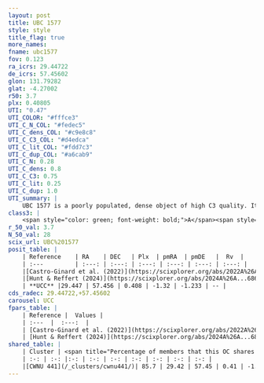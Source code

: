 ```yaml
---
layout: post
title: UBC 1577
style: style
title_flag: true
more_names: 
fname: ubc1577
fov: 0.123
ra_icrs: 29.44722
de_icrs: 57.45602
glon: 131.79282
glat: -4.27002
r50: 3.7
plx: 0.40805
UTI: "0.47"
UTI_COLOR: "#fffce3"
UTI_C_N_COL: "#fedec5"
UTI_C_dens_COL: "#c9e8c8"
UTI_C_C3_COL: "#d4edca"
UTI_C_lit_COL: "#fdd7c3"
UTI_C_dup_COL: "#a6cab9"
UTI_C_N: 0.28
UTI_C_dens: 0.8
UTI_C_C3: 0.75
UTI_C_lit: 0.25
UTI_C_dup: 1.0
UTI_summary: |
    UBC 1577 is a poorly populated, dense object of high C3 quality. It was recently reported in the literature. This object shares a large percentage of members with a later reported entry.
class3: |
    <span style="color: green; font-weight: bold;">A</span><span style="color: #FFC300; font-weight: bold;">B</span>
r_50_val: 3.7
N_50_val: 28
scix_url: UBC%201577
posit_table: |
    | Reference    | RA    | DEC   | Plx  | pmRA  | pmDE   |  Rv  |
    | :---         | :---: | :---: | :---: | :---: | :---: | :---: |
    |[Castro-Ginard et al. (2022)](https://scixplorer.org/abs/2022A%26A...661A.118C) | 29.48 | 57.45 | 0.41 | -1.32 | -1.24 | -- |
    |[Hunt & Reffert (2024)](https://scixplorer.org/abs/2024A%26A...686A..42H) | 29.42 | 57.445 | 0.417 | -1.336 | -1.216 | -4.759 |
    | **UCC** |29.447 | 57.456 | 0.408 | -1.32 | -1.233 | -- | 
cds_radec: 29.44722,+57.45602
carousel: UCC
fpars_table: |
    | Reference |  Values |
    | :---  |  :---:  |
    | [Castro-Ginard et al. (2022)](https://scixplorer.org/abs/2022A%26A...661A.118C) | `AV=1.046, Dist=3001, logAge=7.541` |
    | [Hunt & Reffert (2024)](https://scixplorer.org/abs/2024A%26A...686A..42H) | `MassJ=161.303` |
shared_table: |
    | Cluster | <span title="Percentage of members that this OC shares with the ones listed">%</span>   | RA   | DEC   | Plx   | pmRA  | pmDE  | Rv | UTI |
    | :-: | :-: |:-: | :-: | :-: | :-: | :-: | :-: | :-: |
    |[CWNU 441](/_clusters/cwnu441/)| 85.7 | 29.42 | 57.45 | 0.41 | -1.32 | -1.24 | -- |0.04 |
---
```

